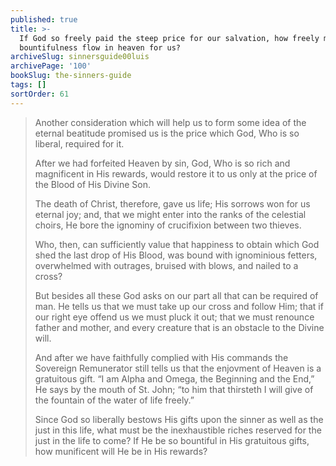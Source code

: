 ```yaml
---
published: true
title: >-
  If God so freely paid the steep price for our salvation, how freely must his
  bountifulness flow in heaven for us?
archiveSlug: sinnersguide00luis
archivePage: '100'
bookSlug: the-sinners-guide
tags: []
sortOrder: 61
---
```


> Another consideration which will help us to form some idea of the eternal beatitude promised us is the price which God, Who is so liberal, required for it.
> 
> After we had forfeited Heaven by sin, God, Who is so rich and magnificent in His rewards, would restore it to us only at the price of the Blood of His Divine Son.
> 
> The death of Christ, therefore, gave us life; His sorrows won for us eternal joy; and, that we might enter into the ranks of the celestial choirs, He bore the ignominy of crucifixion between two thieves.
> 
> Who, then, can sufficiently value that happiness to obtain which God shed the last drop of His Blood, was bound with ignominious fetters, overwhelmed with outrages, bruised with blows, and nailed to a cross?
> 
> But besides all these God asks on our part all that can be required of man. He tells us that we must take up our cross and follow Him; that if our right eye offend us we must pluck it out; that we must renounce father and mother, and every creature that is an obstacle to the Divine will.
> 
> And after we have faithfully complied with His commands the Sovereign Remunerator still tells us that the enjovment of Heaven is a gratuitous gift. “I am Alpha and Omega, the Beginning and the End,” He says by the mouth of St. John; “to him that thirsteth I will give of the fountain of the water of life freely.”
> 
> Since God so liberally bestows His gifts upon the sinner as well as the just in this life, what must be the inexhaustible riches reserved for the just in the life to come? If He be so bountiful in His gratuitous gifts, how munificent will He be in His rewards?
